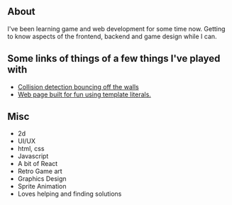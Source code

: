 ## About

I've been learning game and web development for some time now.
Getting to know aspects of the frontend, backend and game design while I can.

## Some links of things of a few things I've played with

- [Collision detection bouncing off the walls](https://pxljoh.github.io/bouncingsoul/)
- [Web page built for fun using template literals.](https://pxljoh.github.io/alextaxi/)

## Misc

- 2d
- UI/UX
- html, css
- Javascript
- A bit of React
- Retro Game art
- Graphics Design
- Sprite Animation
- Loves helping and finding solutions
